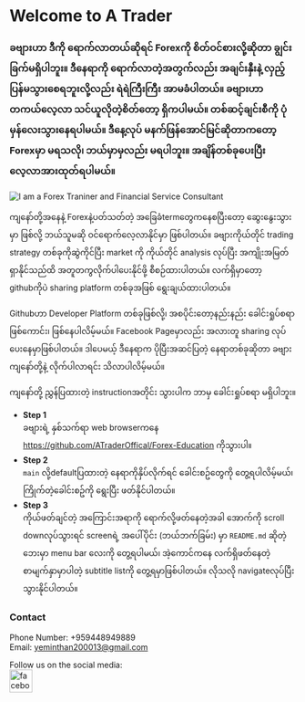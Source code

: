 # Welcome to A Trader


### ခဗျားဟာ ဒီကို ရောက်လာတယ်ဆိုရင် Forexကို စိတ်ဝင်စားလို့ဆိုတာ ချွင်းခြက်မရှိပါဘူး။ ဒီနေရာကို ရောက်လာတဲ့အတွက်လည်း အချင်းနှီးနဲ့ လှည့်ပြန်မသွားစေရဘူးလို့လည်း ရဲရဲကြီးကြီး အာမခံပါတယ်။ ခဗျားဟာ တကယ်လေ့လာ သင်ယူလိုတဲ့စိတ်တော့ ရှိကပါမယ်။ တစ်ဆင့်ချင်းစီကို ပုံမှန်လေးသွားနေရပါမယ်။ ဒီနေ့လုပ် မနက်ဖြန်အောင်မြင်ဆိုတာကတော့ Forexမှာ မရသလို၊ ဘယ်မှာမှလည်း မရပါဘူး။ အချိန်တစ်ခုပေးပြီး လေ့လာအားထုတ်ရပါမယ်။ 
![I am a Forex Traniner and Financial Service Consultant](https://scontent.frgn2-1.fna.fbcdn.net/v/t39.30808-6/313421749_125906053637243_4318691400559519236_n.jpg?stp=dst-jpg_p180x540&_nc_cat=110&ccb=1-7&_nc_sid=e3f864&_nc_ohc=TAn_PmU3feAAX-eU3uf&tn=AjSa5uwttGBsshXH&_nc_ht=scontent.frgn2-1.fna&oh=00_AfDKWiRLjYen4DiK9EVpH_D6ShSXkIWEGoDynjyHytlTIg&oe=63767025)

ကျနော်တို့အနေနဲ့ Forexနဲ့ပတ်သတ်တဲ့ အခြေခံtermတွေကနေစပြီးတော့ ဆွေးနွေးသွားမှာ ဖြစ်လို့ ဘယ်သူမဆို ဝင်ရောက်လေ့လာနိုင်မှာ ဖြစ်ပါတယ်။ ခဗျားကိုယ်တိုင် trading strategy တစ်ခုကိုဆွဲကိုင်ပြီး market ကို ကိုယ်တိုင် analysis လုပ်ပြီး အကျိုးအမြတ်ရှာနိုင်သည်ထိ အတူတကွလိုက်ပါပေးနိုင်ဖို့ စီစဉ်ထားပါတယ်။ လက်ရှိမှာတော့ githubကိုပဲ sharing platform တစ်ခုအဖြစ် ရွေးချယ်ထားပါတယ်။

Githubဟာ Developer Platform တစ်ခုဖြစ်လို့၊ အစပိုင်းတော့နည်းနည်း ခေါင်းရှုပ်စရာ ဖြစ်ကောင်း၊ ဖြစ်နေပါလိမ့်မယ်။ Facebook Pageမှာလည်း အလားတူ sharing လုပ်ပေးနေမှာဖြစ်ပါတယ်။ ဒါပေမယ့် ဒီနေရာက ပိုပြီးအဆင်ပြတဲ့ နေရာတစ်ခုဆိုတာ ခဗျား ကျနော်တို့နဲ့ လိုက်ပါလာရင်း သိလာပါလိမ့်မယ်။

ကျနော်တို့ ညွှန်ပြထားတဲ့ instructionအတိုင်း သွားပါက ဘာမှ ခေါင်းရှုပ်စရာ မရှိပါဘူး။

* **Step 1** <br/>
ခဗျားရဲ့ နှစ်သက်ရာ web browserကနေ https://github.com/ATraderOffical/Forex-Education ကိုသွားပါ။
* **Step 2** <br/>
`main` လို့defaultပြထားတဲ့ နေရာကိုနှိပ်လိုက်ရင် ခေါင်းစဥ်တွေကို တွေ့ရပါလိမ့်မယ်၊ ကြိုက်တဲ့ခေါင်းစဥ်ကို ရွေးပြီး ဖတ်နိုင်ပါတယ်။
* **Step 3** <br/>
ကိုယ်ဖတ်ချင်တဲ့ အကြောင်းအရာကို ရောက်လို့ဖတ်နေတဲ့အခါ အောက်ကို scroll downလုပ်သွားရင် screenရဲ့ အပေါ်ပိုင်း (ဘယ်ဘက်ခြမ်း) မှာ `README.md` ဆိုတဲ့ဘေးမှာ menu bar လေးကို တွေ့ရပါမယ်၊ အဲ့ကောင်ကနေ လက်ရှိဖတ်နေတဲ့ စာမျက်နှာမှာပါတဲ့ subtitle listကို တွေ့ရမှာဖြစ်ပါတယ်။ လိုသလို navigateလုပ်ပြီးသွားနိုင်ပါတယ်။ 



### Contact
Phone Number: +959448949889 <br/>
Email: yeminthan200013@gmail.com <br/>

Follow us on the social media: <br/>
[<img src='https://cdn.jsdelivr.net/npm/simple-icons@3.0.1/icons/facebook.svg' alt='facebook' height='40'>](https://www.facebook.com/ATrader.Offical)


